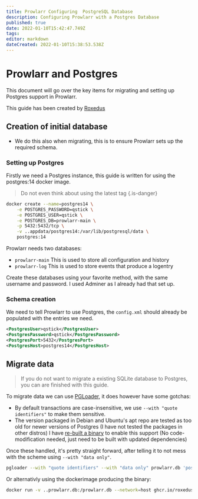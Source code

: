 ```yaml
---
title: Prowlarr Configuring  PostgreSQL Database
description: Configuring Prowlarr with a Postgres Database
published: true
date: 2022-01-10T15:42:47.749Z
tags: 
editor: markdown
dateCreated: 2022-01-10T15:38:53.538Z
---
```


# Prowlarr and Postgres

This document will go over the key items for migrating and setting up Postgres support in Prowlarr.

This guide has been created by [Roxedus](https://github.com/Roxedus)

## Creation of initial database

- We do this also when migrating, this is to ensure Prowlarr sets up the required schema.

### Setting up Postgres

Firstly we need a Postgres instance, this guide is written for using the postgres:14 docker image.

> Do not even think about using the latest tag {.is-danger}

```bash
docker create --name=postgres14 \
    -e POSTGRES_PASSWORD=qstick \
    -e POSTGRES_USER=qstick \
    -e POSTGRES_DB=prowlarr-main \
    -p 5432:5432/tcp \
    -v ..appdata/postgres14:/var/lib/postgresql/data \
    postgres:14
```

Prowlarr needs two databases:

- `prowlarr-main`   This is used to store all configuration and history
- `prowlarr-log`    This is used to store events that produce a logentry

Create these databases using your favorite method, with the same username and password. I used Adminer as I already had that set up.

### Schema creation

We need to tell Prowlarr to use Postgres, the `config.xml` should already be populated with the entries we need.

```xml
<PostgresUser>qstick</PostgresUser>
<PostgresPassword>qstick</PostgresPassword>
<PostgresPort>5432</PostgresPort>
<PostgresHost>postgres14</PostgresHost>
```

## Migrate data

> If you do not want to migrate a existing SQLite database to Postgres, you can are finished with this guide.

To migrate data we can use [PGLoader](https://github.com/dimitri/pgloader), it does however have some gotchas:

- By default transactions are case-insensitive, we use `--with "quote identifiers"` to make them sensitive.
- The version packaged in Debian and Ubuntu's apt repo are tested as too old for newer versions of Postgres (I have not tested the packages in other distros)
  I have [re-built a binary](https://github.com/Roxedus/Pgloader-bin) to enable this support (No code-modification needed, just need to be built with updated dependencies)

Once these handled, it's pretty straight forward, after telling it to not mess with the scheme using `--with "data only"`.

```bash
pgloader --with "quote identifiers" --with "data only" prowlarr.db 'postgresql://qstick:qstick@localhost/prowlarr-main'
```

Or alternativly using the dockerimage producing the binary:

```bash
docker run -v ..prowlarr.db:/prowlarr.db --network=host ghcr.io/roxedus/pgloader --with "quote identifiers" --with "data only" /prowlarr.db "postgresql://qstick:qstick@localhost/prowlarr-main"
```
